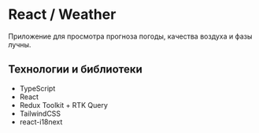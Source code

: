 # React / Weather

Приложение для просмотра прогноза погоды, качества воздуха и фазы лучны.


## Технологии и библиотеки
- TypeScript
- React
- Redux Toolkit + RTK Query
- TailwindCSS
- react-i18next
